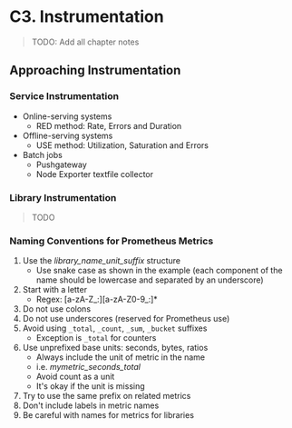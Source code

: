 # C3. Instrumentation

> TODO: Add all chapter notes

## Approaching Instrumentation

### Service Instrumentation

- Online-serving systems
    - RED method: Rate, Errors and Duration
- Offline-serving systems
    - USE method: Utilization, Saturation and Errors
- Batch jobs
    - Pushgateway
    - Node Exporter textfile collector

### Library Instrumentation

> TODO

### Naming Conventions for Prometheus Metrics

1. Use the _library_name_unit_suffix_ structure
    - Use snake case as shown in the example (each component of the name should be lowercase and separated by an underscore)
1. Start with a letter
    - Regex: [a-zA-Z_:][a-zA-Z0-9_:]*
1. Do not use colons
1. Do not use underscores (reserved for Prometheus use)
1. Avoid using `_total`, `_count`, `_sum`, `_bucket` suffixes
    - Exception is `_total` for counters
1. Use unprefixed base units: seconds, bytes, ratios
    - Always include the unit of metric in the name
    - i.e. _mymetric_seconds_total_
    - Avoid count as a unit
    - It's okay if the unit is missing 
1. Try to use the same prefix on related metrics
1. Don't include labels in metric names
1. Be careful with names for metrics for libraries
